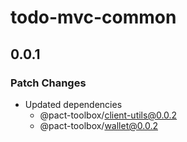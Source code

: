 # todo-mvc-common

## 0.0.1

### Patch Changes

- Updated dependencies
  - @pact-toolbox/client-utils@0.0.2
  - @pact-toolbox/wallet@0.0.2
